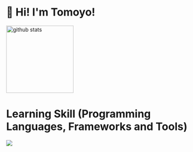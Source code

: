 # 👋 Hi! I'm Tomoyo!
<img alt="github stats" height="180px" src="https://github-readme-stats.vercel.app/api/top-langs/?username=1080tomoyo&layout=compact&count_private=true" />

# Learning Skill (Programming Languages, Frameworks and Tools)

<img src="https://skillicons.dev/icons?i=react,ts,nextjs,js,html,css,git,github,redux,npm,figma,firebase,nodejs,docker,mysql,webpack,babel,nestjs,vue,nuxtjs,laravel,php,wordpress,jquery,ruby,rails,photoshop,illustrator,vscode,"/>
